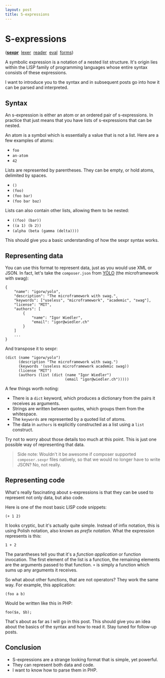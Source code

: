 ```yaml
---
layout: post
title: S-expressions
---
```


# S-expressions

([**sexpr**](../../../2012/12/06/sexpr.html)
&nbsp;[lexer](../../../2012/12/07/sexpr-lexer.html)
&nbsp;[reader](../../../2012/12/08/sexpr-reader.html)
&nbsp;[eval](../../../2012/12/12/sexpr-eval.html)
&nbsp;[forms](../../../2012/12/13/sexpr-forms.html))

A symbolic expression is a notation of a nested list structure. It's origin
lies within the LISP family of programming languages whose entire syntax
consists of these expressions.

I want to introduce you to the syntax and in subsequent posts go into how it
can be parsed and interpreted.

## Syntax

An s-expression is either an atom or an ordered pair of s-expressions. In
practice that just means that you have lists of s-expressions that can be
nested.

An atom is a symbol which is essentially a value that is not a list. Here are
a few examples of atoms:

* `foo`
* `an-atom`
* `42`

Lists are represented by parentheses. They can be empty, or hold atoms,
delimited by spaces.

* `()`
* `(foo)`
* `(foo bar)`
* `(foo bar baz)`

Lists can also contain other lists, allowing them to be nested:

* `((foo) (bar))`
* `((a 1) (b 2))`
* `(alpha (beta (gamma (delta))))`

This should give you a basic understanding of how the sexpr syntax works.

## Representing data

You can use this format to represent data, just as you would use XML or JSON.
In fact, let's take the `composer.json` from
[YOLO](https://github.com/igorw/yolo) (the microframework with swag):

    {
        "name": "igorw/yolo",
        "description": "The microframework with swag.",
        "keywords": ["useless", "microframework", "academic", "swag"],
        "license": "MIT",
        "authors": [
            {
                "name": "Igor Wiedler",
                "email": "igor@wiedler.ch"
            }
        ]
        ...
    }

And transpose it to sexpr:

    (dict (name "igorw/yolo")
          (description "The microframework with swag.")
          (keywords '(useless microframework academic swag))
          (license "MIT")
          (authors (list (dict (name "Igor Wiedler")
                               (email "igor@wiedler.ch")))))

A few things worth noting:

* There is a `dict` keyword, which produces a dictionary from the pairs it
  receives as arguments.
* Strings are written between quotes, which groups them from the whitespace.
* The `keywords` are represented by a quoted list of atoms.
* The data in `authors` is explicitly constructed as a list using a `list`
  construct.

Try not to worry about those details too much at this point. This is just one
possible way of representing that data.

> Side note: Wouldn't it be awesome if composer supported `composer.sexpr`
> files natively, so that we would no longer have to write JSON? No, not
> really.

## Representing code

What's really fascinating about s-expressions is that they can be used to
represent not only data, but also code.

Here is one of the most basic LISP code snippets:

    (+ 1 2)

It looks cryptic, but it's actually quite simple. Instead of infix notation,
this is using Polish notation, also known as *prefix notation*. What the
expression represents is this:

    1 + 2

The parantheses tell you that it's a *function application* or
function invocation. The first element of the list is a function, the
remaining elements are the arguments passed to that function. `+` is simply a
function which sums up any arguments it receives.

So what about other functions, that are not operators? They work the same way.
For example, this application:

    (foo a b)

Would be written like this in PHP:

    foo($a, $b);

That's about as far as I will go in this post. This should give you an idea
about the basics of the syntax and how to read it. Stay tuned for follow-up
posts.

## Conclusion

* S-expressions are a strange looking format that is simple, yet powerful.
* They can represent both data and code.
* I want to know how to parse them in PHP.
